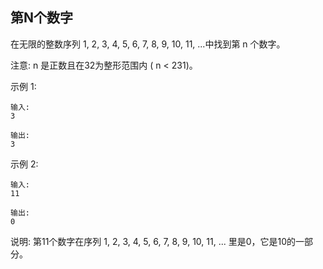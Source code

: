 ## 第N个数字

在无限的整数序列 1, 2, 3, 4, 5, 6, 7, 8, 9, 10, 11, ...中找到第 n 个数字。

注意:
n 是正数且在32为整形范围内 ( n < 231)。

示例 1:
```
输入:
3

输出:
3
```
示例 2:
```
输入:
11

输出:
0
```
说明:
第11个数字在序列 1, 2, 3, 4, 5, 6, 7, 8, 9, 10, 11, ... 里是0，它是10的一部分。